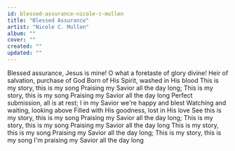 ```yaml
---
id: blessed-assurance-nicole-c-mullen
title: "Blessed Assurance"
artist: "Nicole C. Mullen"
album: ""
cover: ""
created: ""
updated: ""
---
```


Blessed assurance, Jesus is mine!
O what a foretaste of glory divine!
Heir of salvation, purchase of God
Born of His Spirit, washed in His blood
This is my story, this is my song
Praising my Savior all the day long;
This is my story, this is my song
Praising my Savior all the day long
Perfect submission, all is at rest;
I in my Savior we're happy and blest
Watching and waiting, looking above
Filled with His goodness, lost in His love
See this is my story, this is my song
Praising my Savior all the day long;
This is my story, this is my song
Praising my Savior all the day long
This is my story, this is my song
Praising my Savior all the day long;
This is my story, this is my song
I'm praising my Savior all the day long